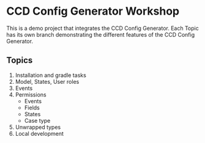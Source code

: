 # CCD Config Generator Workshop

This is a demo project that integrates the CCD Config Generator. Each Topic has its own branch demonstrating the different features of the CCD Config Generator.

## Topics

1. Installation and gradle tasks
2. Model, States, User roles
3. Events
4. Permissions
   - Events
   - Fields
   - States
   - Case type
5. Unwrapped types
6. Local development
  
